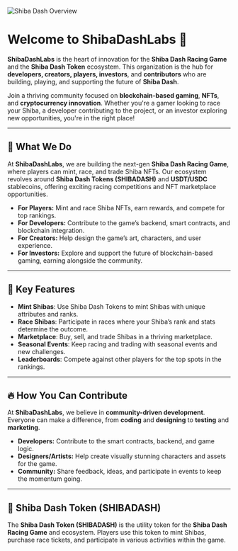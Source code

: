 ![Shiba Dash Overview](https://github.com/ShibaDashLabs/.github/blob/main/profile/overview.gif)

# Welcome to **ShibaDashLabs** 👾

**ShibaDashLabs** is the heart of innovation for the **Shiba Dash Racing Game** and the **Shiba Dash Token** ecosystem. This organization is the hub for **developers, creators, players, investors**, and **contributors** who are building, playing, and supporting the future of **Shiba Dash**.

Join a thriving community focused on **blockchain-based gaming**, **NFTs**, and **cryptocurrency innovation**. Whether you're a gamer looking to race your Shiba, a developer contributing to the project, or an investor exploring new opportunities, you're in the right place!

---

## 🚀 What We Do

At **ShibaDashLabs**, we are building the next-gen **Shiba Dash Racing Game**, where players can mint, race, and trade Shiba NFTs. Our ecosystem revolves around **Shiba Dash Tokens (SHIBADASH)** and **USDT/USDC** stablecoins, offering exciting racing competitions and NFT marketplace opportunities.

- **For Players:** Mint and race Shiba NFTs, earn rewards, and compete for top rankings.
- **For Developers:** Contribute to the game’s backend, smart contracts, and blockchain integration.
- **For Creators:** Help design the game’s art, characters, and user experience.
- **For Investors:** Explore and support the future of blockchain-based gaming, earning alongside the community.

---

## 🌟 Key Features

- **Mint Shibas**: Use Shiba Dash Tokens to mint Shibas with unique attributes and ranks.
- **Race Shibas**: Participate in races where your Shiba’s rank and stats determine the outcome.
- **Marketplace**: Buy, sell, and trade Shibas in a thriving marketplace.
- **Seasonal Events**: Keep racing and trading with seasonal events and new challenges.
- **Leaderboards**: Compete against other players for the top spots in the rankings.

---

## 🔥 How You Can Contribute

At **ShibaDashLabs**, we believe in **community-driven development**. Everyone can make a difference, from **coding** and **designing** to **testing** and **marketing**.

- **Developers:** Contribute to the smart contracts, backend, and game logic.
- **Designers/Artists:** Help create visually stunning characters and assets for the game.
- **Community:** Share feedback, ideas, and participate in events to keep the momentum going.

---

## 💼 Shiba Dash Token (SHIBADASH)

The **Shiba Dash Token (SHIBADASH)** is the utility token for the **Shiba Dash Racing Game** and ecosystem. Players use this token to mint Shibas, purchase race tickets, and participate in various activities within the game.


